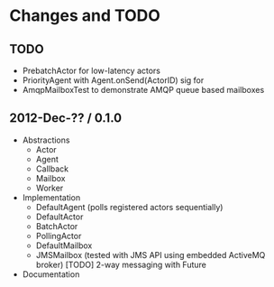 # Changes and TODO

## TODO

* PrebatchActor for low-latency actors
* PriorityAgent with Agent.onSend(ActorID) sig for
* AmqpMailboxTest to demonstrate AMQP queue based mailboxes

## 2012-Dec-?? / 0.1.0

* Abstractions
  * Actor
  * Agent
  * Callback
  * Mailbox
  * Worker
* Implementation
  * DefaultAgent (polls registered actors sequentially)
  * DefaultActor
  * BatchActor
  * PollingActor
  * DefaultMailbox
  * JMSMailbox (tested with JMS API using embedded ActiveMQ broker) [TODO] 2-way messaging with Future<T>
* Documentation
